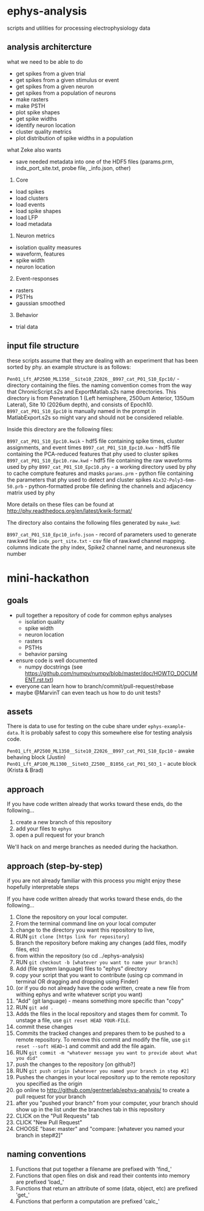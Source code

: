 # ephys-analysis
scripts and utilities for processing electrophysiology data

## analysis architercture

what we need to be able to do
- get spikes from a given trial
- get spikes from a given stimulus or event
- get spikes from a given neuron
- get spikes from a population of neurons
- make rasters
- make PSTH
- plot spike shapes
- get spike widths
- identify neuron location
- cluster quality metrics
- plot distribution of spike widths in a population

what Zeke also wants
- save needed metadata into one of the HDF5 files (params.prm, indx_port_site.txt, probe file, _info.json, other)

1. Core
  - load spikes
  - load clusters
  - load events
  - load spike shapes
  - load LFP
  - load metadata

1. Neuron metrics
  - isolation quality measures
  - waveform, features
  - spike width
  - neuron location

2. Event-responses
  - rasters
  - PSTHs
  - gaussian smoothed

3. Behavior
  - trial data

## input file structure

these scripts assume that they are dealing with an experiment that has been sorted by phy. an example structure is as follows:

`Pen01_Lft_AP2500_ML1350__Site10_Z2026__B997_cat_P01_S10_Epc10/` - directory containing the files. the naming convention comes from the way that ChronicScript.s2s and ExportMatlab.s2s name directories. This directory is from Penetration 1 (Left hemisphere, 2500um Anterior, 1350um Lateral), Site 10 (2026um depth), and consists of Epoch10. `B997_cat_P01_S10_Epc10` is manually named in the prompt in MatlabExport.s2s so might vary and should not be considered reliable.

Inside this directory are the following files:

`B997_cat_P01_S10_Epc10.kwik` - hdf5 file containing spike times, cluster assignments, and event times
`B997_cat_P01_S10_Epc10.kwx` - hdf5 file containing the PCA-reduced features that phy used to cluster spikes
`B997_cat_P01_S10_Epc10.raw.kwd` - hdf5 file containing the raw waveforms used by phy
`B997_cat_P01_S10_Epc10.phy` - a working directory used by phy to cache compture features and masks
`params.prm` - python file containing the parameters that phy used to detect and cluster spikes
`A1x32-Poly3-6mm-50.prb` - python-formatted probe file defining the channels and adjacency matrix used by phy

More details on these files can be found at http://phy.readthedocs.org/en/latest/kwik-format/

The directory also contains the following files generated by `make_kwd`:

`B997_cat_P01_S10_Epc10_info.json` - record of parameters used to generate raw.kwd file
`indx_port_site.txt` - csv file of raw.kwd channel mapping. columns indicate the phy index, Spike2 channel name, and neuronexus site number

# mini-hackathon

## goals
- pull together a repository of code for common ephys analyses
  - isolation quality
  - spike width
  - neuron location
  - rasters
  - PSTHs
  - behavior parsing
- ensure code is well documented
  - numpy docstrings (see https://github.com/numpy/numpy/blob/master/doc/HOWTO_DOCUMENT.rst.txt)
- everyone can learn how to branch/commit/pull-request/rebase
- maybe @MarvinT can even teach us how to do unit tests?

## assets

There is data to use for testing on the cube share under `ephys-example-data`. It is probably safest to copy this somewhere else for testing analysis code.

`Pen01_Lft_AP2500_ML1350__Site10_Z2026__B997_cat_P01_S10_Epc10` - awake behaving block (Justin)
`Pen01_Lft_AP100_ML1300__Site03_Z2500__B1056_cat_P01_S03_1` - acute block (Krista & Brad)

## approach

If you have code written already that works toward these ends, do the following...

1. create a new branch of this repository
2. add your files to `ephys`
3. open a pull request for your branch

We'll hack on and merge branches as needed during the hackathon.

## approach (step-by-step)

if you are not already familiar with this process you might enjoy these hopefully interpretable steps


If you have code written already that works toward these ends, do the following...

1. Clone the repository on your local computer.
  1. From the terminal command line on your local computer 
  2. change to the directory you want this repository to live, 
  3. RUN `git clone [https link for repository]`
2. Branch the repository before making any changes (add files, modify files, etc)
  1. from within the repository (so cd ../ephys-analysis)
  2. RUN `git checkout -b [whatever you want to name your branch]`
3. Add (file system language) files to "ephys" directory
  1. copy your script that you want to contribute (using cp command in terminal OR dragging and dropping using Finder)
  2. (or if you do not already have the code written, create a new file from withing ephys and write whatever script you want)
4. "Add" (git language) - means something more specific than "copy"
  1. RUN `git add .`
  2. Adds the files in the local repository and stages them for commit. To unstage a file, use `git reset HEAD YOUR-FILE`.
5. commit these changes 
  1. Commits the tracked changes and prepares them to be pushed to a remote repository. To remove this commit and modify the file, use `git reset --soft HEAD~1` and commit and add the file again.
  2. RUN `git commit -m "whatever message you want to provide about what you did"`
6. push the changes to the repository [on github?] 
  1. RUN `git push origin [whatever you named your branch in step #2]`
  2. Pushes the changes in your local repository up to the remote repository you specified as the origin
7. go online to http://github.com/gentnerlab/ephys-analysis/ to create a pull request for your branch
  1. after you "pushed your branch" from your computer, your branch should show up in the list under the branches tab in this repository
  2. CLICK on the "Pull Requests" tab
  3. CLICK "New Pull Request"
  4. CHOOSE "base: master" and "compare: [whatever you named your branch in step#2]"

## naming conventions

1. Functions that put together a filename are prefixed with 'find_'
2. Functions that open files on disk and read their contents into memory are prefixed 'load_'
3. Functions that return an attribute of some (data, object, etc) are prefixed 'get_'
4. Functions that perform a computation are prefixed 'calc_'